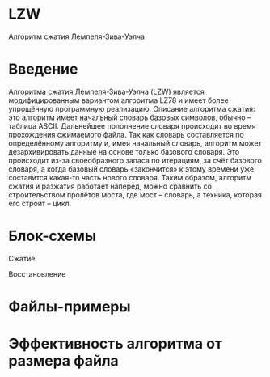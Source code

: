 # LZW
Алгоритм сжатия Лемпеля-Зива-Уэлча

# Введение
Алгоритма сжатия Лемпеля-Зива-Уэлча (LZW) является модифицированным вариантом алгоритма LZ78 и имеет более упрощённую программную реализацию.
Описание алгоритма сжатия: это алгоритм имеет начальный словарь базовых символов, обычно – таблица ASCII. Дальнейшее пополнение словаря происходит во время прохождения сжимаемого файла.
Так как словарь составляется по определённому алгоритму и, имея начальный словарь, алгоритм может дезархивировать данные на основе только базового словаря. Это происходит из-за своеобразного запаса по итерациям, за счёт базового словаря, а когда базовый словарь «закончится» к этому времени уже составится какая-то часть нового словаря. Таким образом, алгоритм сжатия и разжатия работает наперёд, можно сравнить со строительством пролётов моста, где мост – словарь, а техника, которая его строит – цикл.

# Блок-схемы
Сжатие


Восстановление


# Файлы-примеры


# Эффективность алгоритма от размера файла
